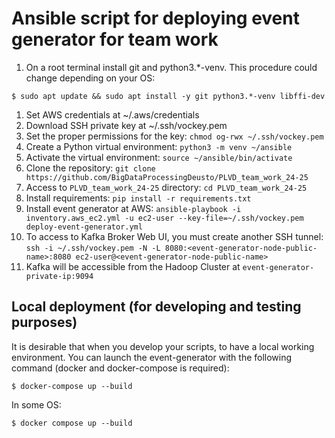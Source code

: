 # Ansible script for deploying event generator for team work

1. On a root terminal install git and python3.*-venv. This procedure could change depending on your OS: 

```
$ sudo apt update && sudo apt install -y git python3.*-venv libffi-dev
```

1. Set AWS credentials at ~/.aws/credentials
2. Download SSH private key at ~/.ssh/vockey.pem
3. Set the proper permissions for the key: `chmod og-rwx ~/.ssh/vockey.pem`
4. Create a Python virtual environment: `python3 -m venv ~/ansible`
5. Activate the virtual environment: `source ~/ansible/bin/activate`
6. Clone the repository: `git clone https://github.com/BigDataProcessingDeusto/PLVD_team_work_24-25`
7. Access to `PLVD_team_work_24-25` directory: `cd PLVD_team_work_24-25`
8. Install requirements: `pip install -r requirements.txt`
9. Install event generator at AWS: `ansible-playbook -i inventory.aws_ec2.yml -u ec2-user --key-file=~/.ssh/vockey.pem deploy-event-generator.yml`
10. To access to Kafka Broker Web UI, you must create another SSH tunnel: `ssh -i ~/.ssh/vockey.pem -N -L 8080:<event-generator-node-public-name>:8080 ec2-user@<event-generator-node-public-name>`
11. Kafka will be accessible from the Hadoop Cluster at `event-generator-private-ip:9094`


## Local deployment (for developing and testing purposes)

It is desirable that when you develop your scripts, to have a local working environment. You can launch the event-generator with the following command (docker and docker-compose is required):

```
$ docker-compose up --build
```

In some OS:

```
$ docker compose up --build
```
